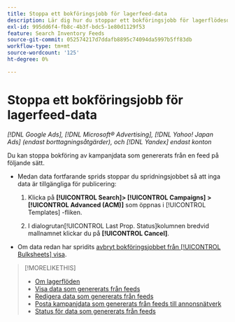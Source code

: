 ```yaml
---
title: Stoppa ett bokföringsjobb för lagerfeed-data
description: Lär dig hur du stoppar ett bokföringsjobb för lagerflödesdata.
exl-id: 995dd6f4-fb8c-4b3f-bdc5-1e80d1129f53
feature: Search Inventory Feeds
source-git-commit: 052574217d7ddafb8895c74094da5997b5ff83db
workflow-type: tm+mt
source-wordcount: '125'
ht-degree: 0%

---
```


# Stoppa ett bokföringsjobb för lagerfeed-data

*[!DNL Google Ads], [!DNL Microsoft® Advertising], [!DNL Yahoo! Japan Ads] (endast borttagningsåtgärder), och [!DNL Yandex] endast konton*

Du kan stoppa bokföring av kampanjdata som genererats från en feed på följande sätt.

* Medan data fortfarande sprids stoppar du spridningsjobbet så att inga data är tillgängliga för publicering:

   1. Klicka på **[!UICONTROL Search]> [!UICONTROL Campaigns] >[!UICONTROL Advanced (ACM)]** som öppnas i [!UICONTROL Templates] -fliken.

   1. I dialogrutan[!UICONTROL Last Prop. Status]kolumnen bredvid mallnamnet klickar du på **[!UICONTROL Cancel]**.

* Om data redan har spridits [avbryt bokföringsjobbet från [!UICONTROL Bulksheets] visa](/help/search-social-commerce/campaign-management/bulksheets/bulksheet-stop-job.md).

>[!MORELIKETHIS]
>
>* [Om lagerflöden](inventory-feeds-about.md)
>* [Visa data som genererats från feeds](propagated-data-view.md)
>* [Redigera data som genererats från feeds](propagated-data-edit.md)
>* [Posta kampanjdata som genererats från feeds till annonsnätverk](propagated-data-post.md)
>* [Status för data som genererats från feeds](propagated-data-status.md)
